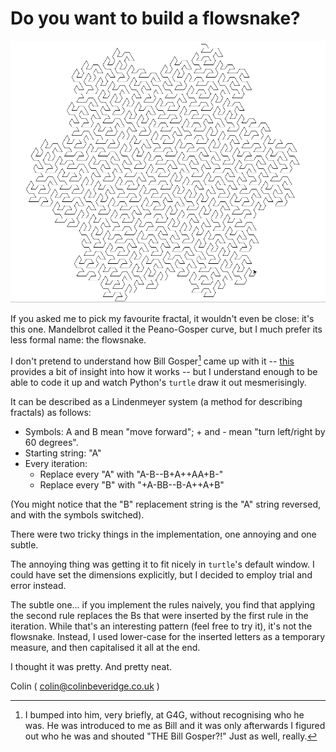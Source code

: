 # Do you want to build a flowsnake?

![Gosper's flowsnake curve](flowsnake.png)

If you asked me to pick my favourite fractal, it wouldn't even be close: it's this one. Mandelbrot called it the Peano-Gosper curve, 
but I much prefer its less formal name: the flowsnake.

I don't pretend to understand how Bill Gosper[^0] came up with it -- [this](https://larryriddle.agnesscott.org/ifs/ksnow/flowsnake.htm) provides a bit of insight into how it works -- but I understand enough to be able to code it up and watch Python's `turtle` draw it out mesmerisingly.

It can be described as a Lindenmeyer system (a method for describing fractals) as follows:

* Symbols: A and B mean "move forward"; + and - mean "turn left/right by 60 degrees".
* Starting string: "A"
* Every iteration:
    * Replace every "A" with "A-B--B+A++AA+B-"
    * Replace every "B" with "+A-BB--B-A++A+B"

(You might notice that the "B" replacement string is the "A" string reversed, and with the symbols switched).

There were two tricky things in the implementation, one annoying and one subtle.

The annoying thing was getting it to fit nicely in `turtle`'s default window. I could have set the dimensions explicitly, but I decided to employ trial and error instead.

The subtle one... if you implement the rules naively, you find that applying the second rule replaces the Bs that were inserted by the first rule in the iteration. While that's an interesting pattern (feel free to try it), it's not the flowsnake. Instead, I used lower-case for the inserted letters as a temporary measure, and then capitalised it all at the end.

I thought it was pretty. And pretty neat.

Colin ( colin@colinbeveridge.co.uk )


[^0]: I bumped into him, very briefly, at G4G, without recognising who he was. He was introduced to me as Bill and it was only afterwards I figured out who he was and shouted "THE Bill Gosper?!" Just as well, really. 
